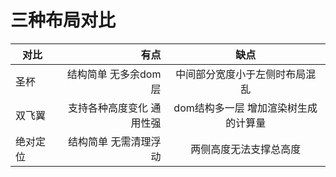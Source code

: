 # 三种布局对比
| 对比      | 有点     |  缺点   |
| -------- | -------: | :-----: |
| 圣杯     | 结构简单 无多余dom层 | 中间部分宽度小于左侧时布局混乱 |
| 双飞翼   | 支持各种高度变化 通用性强 | dom结构多一层 增加渲染树生成的计算量 |
| 绝对定位 | 结构简单 无需清理浮动 | 两侧高度无法支撑总高度  |